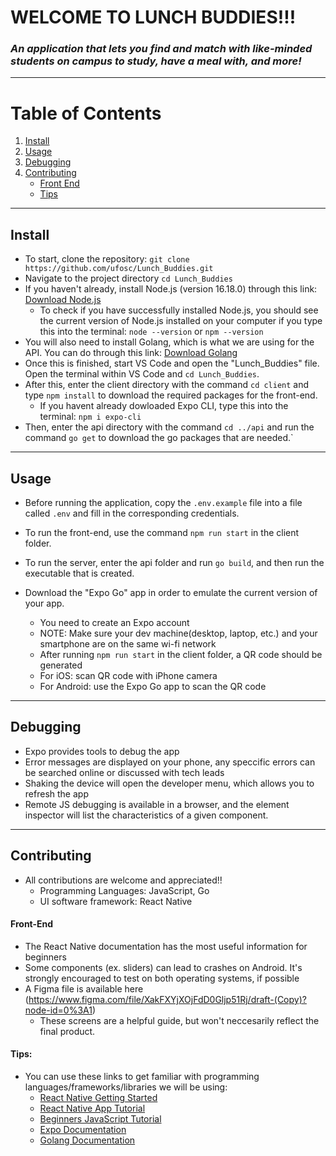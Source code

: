 # WELCOME TO LUNCH BUDDIES!!!
### _An application that lets you find and match with like-minded students on campus to study, have a meal with, and more!_
---
# Table of Contents
1. [Install](#install)
2. [Usage](#usage)
3. [Debugging](#debugging)
4. [Contributing](#contributing)
    - [Front End](#front-end)
    - [Tips](#tips)

---
## Install

- To start, clone the repository: `git clone https://github.com/ufosc/Lunch_Buddies.git`
- Navigate to the project directory `cd Lunch_Buddies`
- If you haven't already, install Node.js (version 16.18.0) through this link: [Download Node.js](https://nodejs.org/en/)
    - To check if you have successfully installed Node.js, you should see the current version of Node.js installed on your computer if you type this into the terminal: 
    `node --version` or `npm --version`
- You will also need to install Golang, which is what we are using for the API. You can do through this link: [Download Golang](https://go.dev/dl/)
- Once this is finished, start VS Code and open the "Lunch_Buddies" file. Open the terminal within VS Code and `cd Lunch_Buddies`. 
- After this, enter the client directory with the command `cd client` and type `npm install` to download the required packages for the front-end.
    - If you havent already dowloaded Expo CLI, type this into the terminal: `npm i expo-cli`
- Then, enter the api directory with the command `cd ../api` and run the command `go get` to download the go packages that are needed.`
    
---
## Usage
- Before running the application, copy the `.env.example` file into a file called `.env` and fill in the corresponding credentials.
- To run the front-end, use the command `npm run start` in the client folder.
- To run the server, enter the api folder and run `go build`, and then run the executable that is created.

- Download the "Expo Go" app in order to emulate the current version of your app.
    - You need to create an Expo account
    - NOTE: Make sure your dev machine(desktop, laptop, etc.) and your smartphone are on the same wi-fi network
    - After running `npm run start` in the client folder, a QR code should be generated  
    - For iOS: scan QR code with iPhone camera
    - For Android: use the Expo Go app to scan the QR code
    
---    
## Debugging
- Expo provides tools to debug the app
- Error messages are displayed on your phone, any speccific errors can be searched online or discussed with tech leads
- Shaking the device will open the developer menu, which allows you to refresh the app
- Remote JS debugging is available in a browser, and the element inspector will list the characteristics of a given component.

---
## Contributing
- All contributions are welcome and appreciated!!
    - Programming Languages: JavaScript, Go
    - UI software framework: React Native
    
#### Front-End
- The React Native documentation has the most useful information for beginners
- Some components (ex. sliders) can lead to crashes on Android. It's strongly encouraged to test on both operating systems, if possible
- A Figma file is available here (https://www.figma.com/file/XakFXYjXOjFdD0Gljp51Rj/draft-(Copy)?node-id=0%3A1) 
    - These screens are a helpful guide, but won't neccesarily reflect the final product.

#### Tips:
- You can use these links to get familiar with programming languages/frameworks/libraries we will be using:
    - [React Native Getting Started](https://reactnative.dev/docs/environment-setup)
    - [React Native App Tutorial](https://www.youtube.com/watch?v=0-S5a0eXPoc)
    - [Beginners JavaScript Tutorial](https://www.youtube.com/watch?v=PkZNo7MFNFg&t=2783s)
    - [Expo Documentation](https://docs.expo.dev/)
    - [Golang Documentation](https://go.dev/doc/)
   
   
